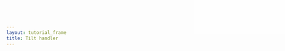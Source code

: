 ```yaml
---
layout: tutorial_frame
title: Tilt handler
---
```

<style>

#info {
	position:absolute; 
	top:0; 
	right:0; 
	width: 20em; 
	height: 7.5em; 
	background: rgba(255,255,255,.5); 
	z-index:500; 
	font: 12px Sans;
}

.crsMarker {
	border-top: 2px green solid;
	border-left: 2px green solid;
}
</style>

<div id='info' style=''></div>


<script type='text/javascript'>

	var trd = [63.41, 10.41];
	
	L.TiltHandler = L.Handler.extend({
		addHooks() {
			L.DomEvent.on(window, 'deviceorientation', this._tilt, this);
		},
	
		removeHooks() {
			L.DomEvent.off(window, 'deviceorientation', this._tilt, this);
		},

		_tilt(ev) {
			// Treat Gamma angle as horizontal pan (1 degree = 1 pixel) and Beta angle as vertical pan
			var info;
			var offset = L.point(ev.gamma, ev.beta);
			if (offset) {
				this._map.panBy(offset);
				info = `${ev.gamma},${ev.beta}`;
			} else {
				info = 'Device orientation not detected';
			}
			document.getElementById('info').innerHTML = info;
		}
	});
	
	L.Map.addInitHook('addHandler', 'tilt', L.TiltHandler);

	var map = L.map('map', {
		center: [0, 0],
		zoom: 1,
		tilt: true
	});

	var osm = L.tileLayer('https://tile.openstreetmap.org/{z}/{x}/{y}.png', {
		maxZoom: 19,
		attribution: '&copy; <a href="http://www.openstreetmap.org/copyright">OpenStreetMap</a>'
	}).addTo(map);
	
</script>
